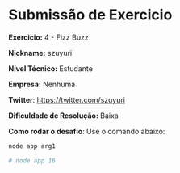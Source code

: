 # Submissão de Exercicio

**Exercicio:** 4 - Fizz Buzz

**Nickname:** szuyuri

**Nível Técnico:** Estudante

**Empresa:** Nenhuma

**Twitter**: https://twitter.com/szuyuri

**Dificuldade de Resolução:** Baixa

**Como rodar o desafio**: 
Use o comando abaixo: 
```bash
node app arg1

# node app 16
```